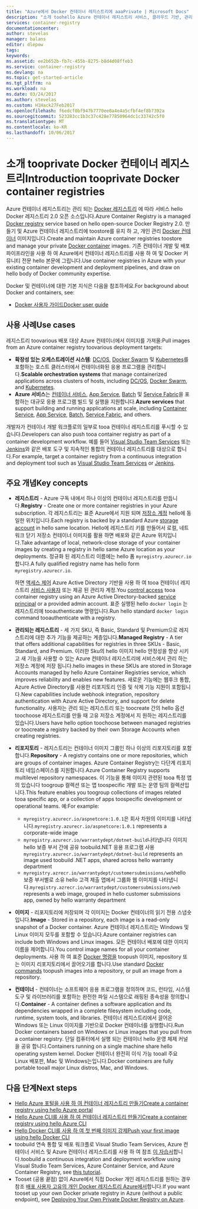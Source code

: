 ```yaml
---
title: "Azure에서 Docker 컨테이너 레지스트리에 aaaPrivate | Microsoft Docs"
description: "소개 toohello Azure 컨테이너 레지스트리 서비스, 클라우드 기반, 관리, 개인 Docker 레지스트리를 제공 합니다."
services: container-registry
documentationcenter: 
author: stevelas
manager: balans
editor: dlepow
tags: 
keywords: 
ms.assetid: ee2b652b-fb7c-455b-8275-b8d4d08ffeb3
ms.service: container-registry
ms.devlang: na
ms.topic: get-started-article
ms.tgt_pltfrm: na
ms.workload: na
ms.date: 03/24/2017
ms.author: stevelas
ms.custom: H1Hack27Feb2017
ms.openlocfilehash: f6edcf0bf947b7770ee0a4e4a5cfbf4ef8b7392a
ms.sourcegitcommit: 523283cc1b3c37c428e77850964dc1c33742c5f0
ms.translationtype: MT
ms.contentlocale: ko-KR
ms.lasthandoff: 10/06/2017
---
```

# <a name="introduction-tooprivate-docker-container-registries"></a><span data-ttu-id="20a9e-103">소개 tooprivate Docker 컨테이너 레지스트리</span><span class="sxs-lookup"><span data-stu-id="20a9e-103">Introduction tooprivate Docker container registries</span></span>


<span data-ttu-id="20a9e-104">Azure 컨테이너 레지스트리는 관리 되는 [Docker 레지스트리](https://docs.docker.com/registry/) 에 따라 서비스 hello Docker 레지스트리 2.0 오픈 소스입니다.</span><span class="sxs-lookup"><span data-stu-id="20a9e-104">Azure Container Registry is a managed [Docker registry](https://docs.docker.com/registry/) service based on hello open-source Docker Registry 2.0.</span></span> <span data-ttu-id="20a9e-105">만들기 및 Azure 컨테이너 레지스트리에 toostore를 유지 하 고, 개인 관리 [Docker 컨테이너](https://www.docker.com/what-docker) 이미지입니다.</span><span class="sxs-lookup"><span data-stu-id="20a9e-105">Create and maintain Azure container registries toostore and manage your private [Docker container](https://www.docker.com/what-docker) images.</span></span> <span data-ttu-id="20a9e-106">기존 컨테이너 개발 및 배포 파이프라인을 사용 하 여 Azure에서 컨테이너 레지스트리를 사용 하 여 및 Docker 커뮤니티 전문 hello 본문에 그립니다.</span><span class="sxs-lookup"><span data-stu-id="20a9e-106">Use container registries in Azure with your existing container development and deployment pipelines, and draw on hello body of Docker community expertise.</span></span>

<span data-ttu-id="20a9e-107">Docker 및 컨테이너에 대한 기본 지식은 다음을 참조하세요.</span><span class="sxs-lookup"><span data-stu-id="20a9e-107">For background about Docker and containers, see:</span></span>

* [<span data-ttu-id="20a9e-108">Docker 사용자 가이드</span><span class="sxs-lookup"><span data-stu-id="20a9e-108">Docker user guide</span></span>](https://docs.docker.com/engine/userguide/)




## <a name="use-cases"></a><span data-ttu-id="20a9e-109">사용 사례</span><span class="sxs-lookup"><span data-stu-id="20a9e-109">Use cases</span></span>
<span data-ttu-id="20a9e-110">레지스트리 toovarious 배포 대상 Azure 컨테이너에서 이미지를 가져올:</span><span class="sxs-lookup"><span data-stu-id="20a9e-110">Pull images from an Azure container registry toovarious deployment targets:</span></span>

* <span data-ttu-id="20a9e-111">**확장성 있는 오케스트레이션 시스템**: [DC/OS](https://docs.mesosphere.com/), [Docker Swarm](https://docs.docker.com/swarm/) 및 [Kubernetes](http://kubernetes.io/docs/)를 포함하는 호스트 클러스터에서 컨테이너화된 응용 프로그램을 관리합니다.</span><span class="sxs-lookup"><span data-stu-id="20a9e-111">**Scalable orchestration systems** that manage containerized applications across clusters of hosts, including [DC/OS](https://docs.mesosphere.com/), [Docker Swarm](https://docs.docker.com/swarm/), and [Kubernetes](http://kubernetes.io/docs/).</span></span>
* <span data-ttu-id="20a9e-112">**Azure 서비스**는 [컨테이너 서비스](../container-service/index.yml), [App Service](/app-service/index.md), [Batch](../batch/index.md) 및 [Service Fabric](/azure/service-fabric/)을 포함하는 대규모 응용 프로그램 빌드 및 실행을 지원합니다.</span><span class="sxs-lookup"><span data-stu-id="20a9e-112">**Azure services** that support building and running applications at scale, including [Container Service](../container-service/index.yml), [App Service](/app-service/index.md), [Batch](../batch/index.md), [Service Fabric](/azure/service-fabric/), and others.</span></span>

<span data-ttu-id="20a9e-113">개발자가 컨테이너 개발 워크플로의 일부로 tooa 컨테이너 레지스트리를 푸시할 수 있습니다.</span><span class="sxs-lookup"><span data-stu-id="20a9e-113">Developers can also push tooa container registry as part of a container development workflow.</span></span> <span data-ttu-id="20a9e-114">예를 들어 [Visual Studio Team Services](https://www.visualstudio.com/docs/overview) 또는 [Jenkins](https://jenkins.io/)와 같은 배포 도구 및 지속적인 통합의 컨테이너 레지스트리를 대상으로 합니다.</span><span class="sxs-lookup"><span data-stu-id="20a9e-114">For example, target a container registry from a continuous integration and deployment tool such as [Visual Studio Team Services](https://www.visualstudio.com/docs/overview) or [Jenkins](https://jenkins.io/).</span></span>





## <a name="key-concepts"></a><span data-ttu-id="20a9e-115">주요 개념</span><span class="sxs-lookup"><span data-stu-id="20a9e-115">Key concepts</span></span>
* <span data-ttu-id="20a9e-116">**레지스트리** - Azure 구독 내에서 하나 이상의 컨테이너 레지스트리를 만듭니다.</span><span class="sxs-lookup"><span data-stu-id="20a9e-116">**Registry** - Create one or more container registries in your Azure subscription.</span></span> <span data-ttu-id="20a9e-117">각 레지스트리는 표준 Azure에서 지원 되며 [저장소 계정](../storage/common/storage-introduction.md) hello에 동일한 위치입니다.</span><span class="sxs-lookup"><span data-stu-id="20a9e-117">Each registry is backed by a standard Azure [storage account](../storage/common/storage-introduction.md) in hello same location.</span></span> <span data-ttu-id="20a9e-118">Hello에 레지스트리 키를 만들어서 로컬, 네트워크 닫기 저장소 컨테이너 이미지를 활용 하면 배포와 같은 Azure 위치입니다.</span><span class="sxs-lookup"><span data-stu-id="20a9e-118">Take advantage of local, network-close storage of your container images by creating a registry in hello same Azure location as your deployments.</span></span> <span data-ttu-id="20a9e-119">정규화 된 레지스트리 이름에는 hello 폼 `myregistry.azurecr.io`합니다.</span><span class="sxs-lookup"><span data-stu-id="20a9e-119">A fully qualified registry name has hello form `myregistry.azurecr.io`.</span></span>

  <span data-ttu-id="20a9e-120">하면 [액세스 제어](container-registry-authentication.md) Azure Active Directory 기반을 사용 하 여 tooa 컨테이너 레지스트리 [서비스 사용자](../active-directory/active-directory-application-objects.md) 또는 제공 된 관리자 계정.</span><span class="sxs-lookup"><span data-stu-id="20a9e-120">You [control access](container-registry-authentication.md) tooa container registry using an Azure Active Directory-backed [service principal](../active-directory/active-directory-application-objects.md) or a provided admin account.</span></span> <span data-ttu-id="20a9e-121">표준 실행된 hello `docker login` 는 레지스트리에 tooauthenticate 명령입니다.</span><span class="sxs-lookup"><span data-stu-id="20a9e-121">Run hello standard `docker login` command tooauthenticate with a registry.</span></span>

* <span data-ttu-id="20a9e-122">**관리되는 레지스트리** - 세 가지 SKU, 즉 Basic, Standard 및 Premium으로 레지스트리에 대한 추가 기능을 제공하는 계층입니다.</span><span class="sxs-lookup"><span data-stu-id="20a9e-122">**Managed Registry** - A tier that offers additional capabilities for registries in three SKUs - Basic, Standard, and Premium.</span></span> <span data-ttu-id="20a9e-123">이러한 Sku의 hello 이미지 hello 안정성을 향상 시키고 새 기능을 사용할 수 있는 Azure 컨테이너 레지스트리에 서비스에서 관리 하는 저장소 계정에 저장 됩니다.</span><span class="sxs-lookup"><span data-stu-id="20a9e-123">hello images in these SKUs are stored in Storage Accounts managed by hello Azure Container Registries service, which improves reliability and enables new features.</span></span> <span data-ttu-id="20a9e-124">새로운 기능에는 웹후크 통합, Azure Active Directory를 사용한 리포지토리 인증 및 삭제 기능 지원이 포함됩니다.</span><span class="sxs-lookup"><span data-stu-id="20a9e-124">New capabilities include webhook integration, repository authentication with Azure Active Directory, and support for delete functionality.</span></span> <span data-ttu-id="20a9e-125">사용자는 관리 되는 레지스트리 또는 toocreate 간의 hello 옵션 toochoose 레지스트리를 만들 때 고유 저장소 계정에서 지 원하는 레지스트리를 있습니다.</span><span class="sxs-lookup"><span data-stu-id="20a9e-125">Users have hello option toochoose between managed registries or toocreate a registry backed by their own Storage Accounts when creating registries.</span></span>

* <span data-ttu-id="20a9e-126">**리포지토리** - 레지스트리는 컨테이너 이미지 그룹인 하나 이상의 리포지토리를 포함합니다.</span><span class="sxs-lookup"><span data-stu-id="20a9e-126">**Repository** - A registry contains one or more repositories, which are groups of container images.</span></span> <span data-ttu-id="20a9e-127">Azure Container Registry는 다단계 리포지토리 네임스페이스를 지원합니다.</span><span class="sxs-lookup"><span data-stu-id="20a9e-127">Azure Container Registry supports multilevel repository namespaces.</span></span> <span data-ttu-id="20a9e-128">이 기능을 통해 이미지 관련된 tooa 특정 앱의 있습니다 toogroup 컬렉션 또는 앱 toospecific 개발 또는 운영 팀의 컬렉션입니다.</span><span class="sxs-lookup"><span data-stu-id="20a9e-128">This feature enables you toogroup collections of images related tooa specific app, or a collection of apps toospecific development or operational teams.</span></span> <span data-ttu-id="20a9e-129">예:</span><span class="sxs-lookup"><span data-stu-id="20a9e-129">For example:</span></span>

  * <span data-ttu-id="20a9e-130">`myregistry.azurecr.io/aspnetcore:1.0.1`은 회사 차원의 이미지를 나타냅니다.</span><span class="sxs-lookup"><span data-stu-id="20a9e-130">`myregistry.azurecr.io/aspnetcore:1.0.1` represents a corporate-wide image</span></span>
  * <span data-ttu-id="20a9e-131">`myregistry.azurecr.io/warrantydept/dotnet-build`나타냅니다 이미지 hello 보증 부서 간에 공유 toobuild.NET 응용 프로그램 사용</span><span class="sxs-lookup"><span data-stu-id="20a9e-131">`myregistry.azurecr.io/warrantydept/dotnet-build` represents an image used toobuild .NET apps, shared across hello warranty department</span></span>
  * <span data-ttu-id="20a9e-132">`myregistry.azrecr.io/warrantydept/customersubmissions/web`hello 보증 부서별로 소유 hello 고객 제출 앱에서 그룹화 웹 이미지를 나타냅니다.</span><span class="sxs-lookup"><span data-stu-id="20a9e-132">`myregistry.azrecr.io/warrantydept/customersubmissions/web` represents a web image, grouped in hello customer submissions app, owned by hello warranty department</span></span>

* <span data-ttu-id="20a9e-133">**이미지** - 리포지토리에 저장되며 각 이미지는 Docker 컨테이너의 읽기 전용 스냅숏입니다.</span><span class="sxs-lookup"><span data-stu-id="20a9e-133">**Image** - Stored in a repository, each image is a read-only snapshot of a Docker container.</span></span> <span data-ttu-id="20a9e-134">Azure 컨테이너 레지스트리는 Windows 및 Linux 이미지 모두를 포함할 수 있습니다.</span><span class="sxs-lookup"><span data-stu-id="20a9e-134">Azure container registries can include both Windows and Linux images.</span></span> <span data-ttu-id="20a9e-135">모든 컨테이너 배포에 대한 이미지 이름을 제어합니다.</span><span class="sxs-lookup"><span data-stu-id="20a9e-135">You control image names for all your container deployments.</span></span> <span data-ttu-id="20a9e-136">사용 하 여 표준 [Docker 명령을](https://docs.docker.com/engine/reference/commandline/) toopush 이미지, repository 또는 이미지 리포지토리에서 끌어오기를 합니다.</span><span class="sxs-lookup"><span data-stu-id="20a9e-136">Use standard [Docker commands](https://docs.docker.com/engine/reference/commandline/) toopush images into a repository, or pull an image from a repository.</span></span>

* <span data-ttu-id="20a9e-137">**컨테이너** - 컨테이너는 소프트웨어 응용 프로그램을 정의하며 코드, 런타임, 시스템 도구 및 라이브러리를 포함하는 완전한 파일 시스템으로 래핑된 종속성을 정의합니다.</span><span class="sxs-lookup"><span data-stu-id="20a9e-137">**Container** - A container defines a software application and its dependencies wrapped in a complete filesystem including code, runtime, system tools, and libraries.</span></span> <span data-ttu-id="20a9e-138">컨테이너 레지스트리에서 끌어온 Windows 또는 Linux 이미지를 기반으로 Docker 컨테이너를 실행합니다.</span><span class="sxs-lookup"><span data-stu-id="20a9e-138">Run Docker containers based on Windows or Linux images that you pull from a container registry.</span></span> <span data-ttu-id="20a9e-139">단일 컴퓨터에서 실행 되는 컨테이너 hello 운영 체제 커널을 공유 합니다.</span><span class="sxs-lookup"><span data-stu-id="20a9e-139">Containers running on a single machine share hello operating system kernel.</span></span> <span data-ttu-id="20a9e-140">Docker 컨테이너 완전히 이식 가능 tooall 주요 Linux 배포판, Mac 및 Windows는입니다.</span><span class="sxs-lookup"><span data-stu-id="20a9e-140">Docker containers are fully portable tooall major Linux distros, Mac, and Windows.</span></span>




## <a name="next-steps"></a><span data-ttu-id="20a9e-141">다음 단계</span><span class="sxs-lookup"><span data-stu-id="20a9e-141">Next steps</span></span>
* [<span data-ttu-id="20a9e-142">Hello Azure 포털을 사용 하 여 컨테이너 레지스트리 만들기</span><span class="sxs-lookup"><span data-stu-id="20a9e-142">Create a container registry using hello Azure portal</span></span>](container-registry-get-started-portal.md)
* [<span data-ttu-id="20a9e-143">Hello Azure CLI를 사용 하 여 컨테이너 레지스트리 만들기</span><span class="sxs-lookup"><span data-stu-id="20a9e-143">Create a container registry using hello Azure CLI</span></span>](container-registry-get-started-azure-cli.md)
* [<span data-ttu-id="20a9e-144">Hello Docker CLI를 사용 하 여 첫 번째 이미지 강제</span><span class="sxs-lookup"><span data-stu-id="20a9e-144">Push your first image using hello Docker CLI</span></span>](container-registry-get-started-docker-cli.md)
* <span data-ttu-id="20a9e-145">toobuild 연속 통합 및 배포 워크플로 Visual Studio Team Services, Azure 컨테이너 서비스 및 Azure 컨테이너 레지스트리를 사용 하 여 참조 [이 자습서](../container-service/dcos-swarm/container-service-docker-swarm-setup-ci-cd.md)합니다.</span><span class="sxs-lookup"><span data-stu-id="20a9e-145">toobuild a continuous integration and deployment workflow using Visual Studio Team Services, Azure Container Service, and Azure Container Registry, see [this tutorial](../container-service/dcos-swarm/container-service-docker-swarm-setup-ci-cd.md).</span></span>
* <span data-ttu-id="20a9e-146">Tooset (공용 끝점) 없이 Azure에서 직접 Docker 개인 레지스트리를 원하는 경우 참조 [배포 사용자 고유의 개인 Docker 레지스트리 Azure에서](../virtual-machines/virtual-machines-linux-docker-registry-in-blob-storage.md)합니다.</span><span class="sxs-lookup"><span data-stu-id="20a9e-146">If you want tooset up your own Docker private registry in Azure (without a public endpoint), see [Deploying Your Own Private Docker Registry on Azure](../virtual-machines/virtual-machines-linux-docker-registry-in-blob-storage.md).</span></span>
